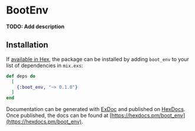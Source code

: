 # BootEnv

**TODO: Add description**

## Installation

If [available in Hex](https://hex.pm/docs/publish), the package can be installed
by adding `boot_env` to your list of dependencies in `mix.exs`:

```elixir
def deps do
  [
    {:boot_env, "~> 0.1.0"}
  ]
end
```

Documentation can be generated with [ExDoc](https://github.com/elixir-lang/ex_doc)
and published on [HexDocs](https://hexdocs.pm). Once published, the docs can
be found at [https://hexdocs.pm/boot_env](https://hexdocs.pm/boot_env).

